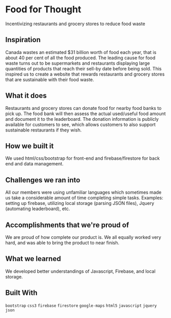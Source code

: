 # Food for Thought

Incentivizing restaurants and grocery stores to reduce food waste

## Inspiration

Canada wastes an estimated $31 billion worth of food each year, that is about 40 per cent of all the food produced. The leading cause for food waste turns out to be supermarkets and restaurants displaying large quantities of products that reach their sell-by date before being sold. This inspired us to create a website that rewards restaurants and grocery stores that are sustainable with their food waste.

## What it does

Restaurants and grocery stores can donate food for nearby food banks to pick up. The food bank will then assess the actual used/useful food amount and document it to the leaderboard. The donation information is publicly available for customers to see, which allows customers to also support sustainable restaurants if they wish.

## How we built it

We used html/css/bootstrap for front-end and firebase/firestore for back end and data management.

## Challenges we ran into

All our members were using unfamiliar languages which sometimes made us take a considerable amount of time completing simple tasks. Examples: setting up firebase, utilizing local storage (parsing JSON files), Jquery (automating leaderboard), etc.

## Accomplishments that we're proud of

We are proud of how complete our product is. We all equally worked very hard, and was able to bring the product to near finish.

## What we learned

We developed better understandings of Javascript, Firebase, and local storage.

## Built With

`bootstrap`
`css3`
`firebase`
`firestore`
`google-maps`
`html5`
`javascript`
`jquery`
`json`

